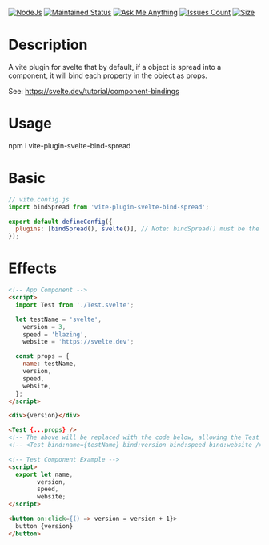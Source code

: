[![NodeJs][nodejs-image]][nodejs-url]
[![Maintained Status][maintained-image]][maintained-url]
[![Ask Me Anything][ask-image]][ask-url]
[![Issues Count][issues-image]][issues-url]
[![Size][size-image]][size-url]

[nodejs-image]: https://img.shields.io/badge/Node.js-43853D
[nodejs-url]: https://nodejs.org/
[maintained-image]: https://img.shields.io/badge/Maintained%3F-yes-green.svg
[maintained-url]: https://github.com/SanjayDookhoo/nodejs-better-console
[ask-image]: https://img.shields.io/badge/Ask%20me-anything-1abc9c.svg
[ask-url]: mailto:sanjaydookhoo@msn.com?subject=nodejs-better-console
[issues-image]: https://img.shields.io/github/issues/SanjayDookhoo/nodejs-better-console.svg
[issues-url]: https://github.com/SanjayDookhoo/nodejs-better-console/issues
[size-image]: https://img.shields.io/bundlephobia/min/nodejs-better-console
[size-url]: https://www.npmjs.com/package/nodejs-better-console

# Description

A vite plugin for svelte that by default, if a object is spread into a component, it will bind each property in the object as props.

See: https://svelte.dev/tutorial/component-bindings

# Usage

npm i vite-plugin-svelte-bind-spread

# Basic

```javascript
// vite.config.js
import bindSpread from 'vite-plugin-svelte-bind-spread';

export default defineConfig({
  plugins: [bindSpread(), svelte()], // Note: bindSpread() must be the first plugin
});
```

# Effects

```html
<!-- App Component -->
<script>
  import Test from './Test.svelte';

  let testName = 'svelte',
    version = 3,
    speed = 'blazing',
    website = 'https://svelte.dev';

  const props = {
    name: testName,
    version,
    speed,
    website,
  };
</script>

<div>{version}</div>

<Test {...props} />
<!-- The above will be replaced with the code below, allowing the Test component to use the exported variable for value setting also -->
<!-- <Test bind:name={testName} bind:version bind:speed bind:website /> -->
```

```html
<!-- Test Component Example -->
<script>
  export let name,
		version,
		speed,
		website;
</script>

<button on:click={() => version = version + 1}>
  button {version}
</button>

```
